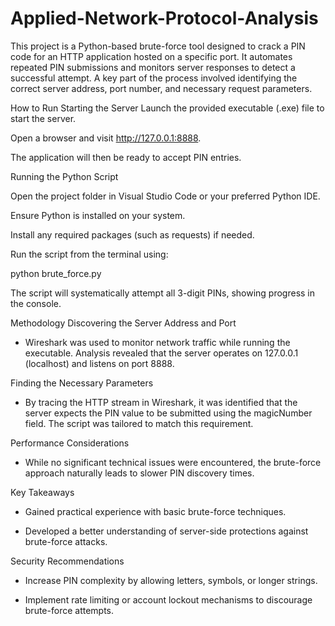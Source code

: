 # Applied-Network-Protocol-Analysis
This project is a Python-based brute-force tool designed to crack a PIN code for an HTTP application hosted on a specific port. It automates repeated PIN submissions and monitors server responses to detect a successful attempt. A key part of the process involved identifying the correct server address, port number, and necessary request parameters.

How to Run
Starting the Server
Launch the provided executable (.exe) file to start the server.

Open a browser and visit http://127.0.0.1:8888.

The application will then be ready to accept PIN entries.

Running the Python Script

Open the project folder in Visual Studio Code or your preferred Python IDE.

Ensure Python is installed on your system.

Install any required packages (such as requests) if needed.

Run the script from the terminal using:

python brute_force.py

The script will systematically attempt all 3-digit PINs, showing progress in the console.

Methodology
Discovering the Server Address and Port

- Wireshark was used to monitor network traffic while running the executable. Analysis revealed that the server operates on 127.0.0.1 (localhost) and listens on port 8888.

Finding the Necessary Parameters

- By tracing the HTTP stream in Wireshark, it was identified that the server expects the PIN value to be submitted using the magicNumber field. The script was tailored to match this requirement.

Performance Considerations

- While no significant technical issues were encountered, the brute-force approach naturally leads to slower PIN discovery times.

Key Takeaways

- Gained practical experience with basic brute-force techniques.

- Developed a better understanding of server-side protections against brute-force attacks.

Security Recommendations

- Increase PIN complexity by allowing letters, symbols, or longer strings.

- Implement rate limiting or account lockout mechanisms to discourage brute-force attempts.
